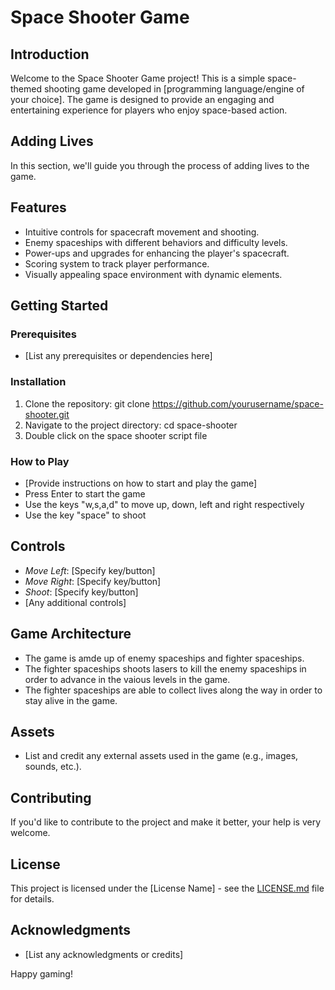 # Space Shooter Game

## Introduction
Welcome to the Space Shooter Game project! This is a simple space-themed shooting game developed in [programming language/engine of your choice]. The game is designed to provide an engaging and entertaining experience for players who enjoy space-based action.

## Adding Lives

In this section, we'll guide you through the process of adding lives to the game.
## Features
- Intuitive controls for spacecraft movement and shooting.
- Enemy spaceships with different behaviors and difficulty levels.
- Power-ups and upgrades for enhancing the player's spacecraft.
- Scoring system to track player performance.
- Visually appealing space environment with dynamic elements.

## Getting Started
### Prerequisites
- [List any prerequisites or dependencies here]

### Installation
1. Clone the repository: git clone https://github.com/yourusername/space-shooter.git
2. Navigate to the project directory: cd space-shooter
3. Double click on the space shooter script file

### How to Play
- [Provide instructions on how to start and play the game]
- Press Enter to start the game
- Use the keys "w,s,a,d" to move up, down, left and right respectively
- Use the key "space" to shoot

## Controls
- *Move Left*: [Specify key/button]
- *Move Right*: [Specify key/button]
- *Shoot*: [Specify key/button]
- [Any additional controls]

## Game Architecture
- The game is amde up of enemy spaceships and fighter spaceships.
- The fighter spaceships shoots lasers to kill the enemy spaceships in order to advance in the vaious levels in the game.
- The fighter spaceships are able to collect lives along the way in order to stay alive in the game.

## Assets
- List and credit any external assets used in the game (e.g., images, sounds, etc.).

## Contributing
If you'd like to contribute to the project and make it better, your help is very welcome.

## License
This project is licensed under the [License Name] - see the [LICENSE.md](LICENSE.md) file for details.

## Acknowledgments
- [List any acknowledgments or credits]

Happy gaming!
